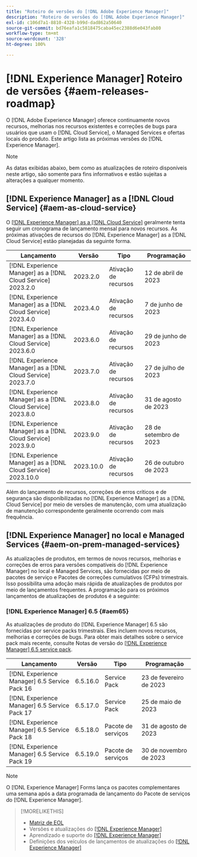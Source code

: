 ```yaml
---
title: "Roteiro de versões do [!DNL Adobe Experience Manager]"
description: "Roteiro de versões do [!DNL Adobe Experience Manager]"
exl-id: c106d7a1-8810-4328-b99d-dad862a50640
source-git-commit: bd76eafa1c5818475caba45ec2388d6e043fab80
workflow-type: tm+mt
source-wordcount: '328'
ht-degree: 100%

---
```


# [!DNL Experience Manager] Roteiro de versões {#aem-releases-roadmap}

O [!DNL Adobe Experience Manager] oferece continuamente novos recursos, melhorias nos recursos existentes e correções de bugs para usuários que usam o [!DNL Cloud Service], o Managed Services e ofertas locais do produto. Este artigo lista as próximas versões do [!DNL Experience Manager].

>[!NOTE]
>
>As datas exibidas abaixo, bem como as atualizações de roteiro disponíveis neste artigo, são somente para fins informativos e estão sujeitas a alterações a qualquer momento.

## [!DNL Experience Manager] as a [!DNL Cloud Service] {#aem-as-cloud-service}

O [[!DNL Experience Manager] as a [!DNL Cloud Service]](https://experienceleague.adobe.com/docs/experience-manager-cloud-service/content/release-notes/home.html?lang=pt-BR) geralmente tenta seguir um cronograma de lançamento mensal para novos recursos. As próximas ativações de recursos do [!DNL Experience Manager] as a [!DNL Cloud Service] estão planejadas da seguinte forma.

| Lançamento | Versão | Tipo | Programação |
|---|---|---|---|
| [!DNL Experience Manager] as a [!DNL Cloud Service] 2023.2.0 | 2023.2.0 | Ativação de recursos | 12 de abril de 2023 |
| [!DNL Experience Manager] as a [!DNL Cloud Service] 2023.4.0 | 2023.4.0 | Ativação de recursos | 7 de junho de 2023 |
| [!DNL Experience Manager] as a [!DNL Cloud Service] 2023.6.0 | 2023.6.0 | Ativação de recursos | 29 de junho de 2023 |
| [!DNL Experience Manager] as a [!DNL Cloud Service] 2023.7.0 | 2023.7.0 | Ativação de recursos | 27 de julho de 2023 |
| [!DNL Experience Manager] as a [!DNL Cloud Service] 2023.8.0 | 2023.8.0 | Ativação de recursos | 31 de agosto de 2023 |
| [!DNL Experience Manager] as a [!DNL Cloud Service] 2023.9.0 | 2023.9.0 | Ativação de recursos | 28 de setembro de 2023 |
| [!DNL Experience Manager] as a [!DNL Cloud Service] 2023.10.0 | 2023.10.0 | Ativação de recursos | 26 de outubro de 2023 |

Além do lançamento de recursos, correções de erros críticos e de segurança são disponibilizadas no [!DNL Experience Manager] as a [!DNL Cloud Service] por meio de versões de manutenção, com uma atualização de manutenção correspondente geralmente ocorrendo com mais frequência.

## [!DNL Experience Manager] no local e Managed Services {#aem-on-prem-managed-services}

As atualizações de produtos, em termos de novos recursos, melhorias e correções de erros para versões compatíveis do [!DNL Experience Manager] no local e Managed Services, são fornecidas por meio de pacotes de serviço e Pacotes de correções cumulativos (CFPs) trimestrais. Isso possibilita uma adoção mais rápida de atualizações de produtos por meio de lançamentos frequentes. A programação para os próximos lançamentos de atualizações de produtos é a seguinte:

### [!DNL Experience Manager] 6.5 {#aem65}

As atualizações de produto do [!DNL Experience Manager] 6.5 são fornecidas por service packs trimestrais. Eles incluem novos recursos, melhorias e correções de bugs. Para obter mais detalhes sobre o service pack mais recente, consulte Notas de versão do [[!DNL Experience Manager] 6.5 service pack](https://experienceleague.adobe.com/docs/experience-manager-65/release-notes/release-notes.html?lang=pt-BR).

| Lançamento | Versão | Tipo | Programação |
|---|---|---|---|
| [!DNL Experience Manager] 6.5 Service Pack 16 | 6.5.16.0 | Service Pack | 23 de fevereiro de 2023 |
| [!DNL Experience Manager] 6.5 Service Pack 17 | 6.5.17.0 | Service Pack | 25 de maio de 2023 |
| [!DNL Experience Manager] 6.5 Service Pack 18 | 6.5.18.0 | Pacote de serviços | 31 de agosto de 2023 |
| [!DNL Experience Manager] 6.5 Service Pack 19 | 6.5.19.0 | Pacote de serviços | 30 de novembro de 2023 |

>[!NOTE]
>
>O [!DNL Experience Manager] Forms lança os pacotes complementares uma semana após a data programada de lançamento do Pacote de serviços do [!DNL Experience Manager].

>[!MORELIKETHIS]
>
>* [Matriz de EOL](https://helpx.adobe.com/br/support/programs/eol-matrix.html)
>* Versões e atualizações do [[!DNL Experience Manager] ](https://experienceleague.adobe.com/docs/experience-manager-release-information/aem-release-updates/aem-releases-updates.html?lang=pt-BR)
>* Aprendizado e suporte do [[!DNL Experience Manager] ](https://experienceleague.adobe.com/docs/experience-manager-cloud-service.html?lang=pt-BR)
>* Definições dos veículos de lançamentos de atualizações do [[!DNL Experience Manager] ](/help/update-release-vehicle-definitions.md)

